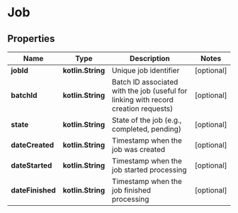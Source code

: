 
# Job

## Properties
| Name | Type | Description | Notes |
| ------------ | ------------- | ------------- | ------------- |
| **jobId** | **kotlin.String** | Unique job identifier |  [optional] |
| **batchId** | **kotlin.String** | Batch ID associated with the job (useful for linking with record creation requests) |  [optional] |
| **state** | **kotlin.String** | State of the job (e.g., completed, pending) |  [optional] |
| **dateCreated** | **kotlin.String** | Timestamp when the job was created |  [optional] |
| **dateStarted** | **kotlin.String** | Timestamp when the job started processing |  [optional] |
| **dateFinished** | **kotlin.String** | Timestamp when the job finished processing |  [optional] |




